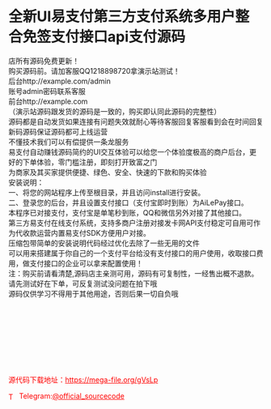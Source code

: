 # 全新UI易支付第三方支付系统多用户整合免签支付接口api支付源码

店所有源码免费更新！<br>购买源码前。请加客服QQ1218898720拿演示站测试！<br>后台http://example.com/admin<br>账号admin密码联系客服<br>前台http://example.com<br>（演示站源码跟发货的源码是一致的，购买即认同此源码的完整性）<br>源码都是自动发货如果连接有问题失效就耐心等待客服回复客服看到会在时间回复<br>新码源码保证源码都可上线运营<br>不懂技术我们可以有偿提供一条龙服务<br>易支付自动赚钱源码简约的UI交互体验可以给您一个体验度极高的商户后台，更好的下单体验，零门槛注册，即刻打开致富之门<br>为商家及其买家提供便捷、绿色、安全、快速的下款和购买体验<br>安装说明：<br>一、将您的网站程序上传至根目录，并且访问install进行安装。<br>二、登录您的后台，并且设置支付接口（支付宝即时到账）为AiLePay接口。<br>本程序已对接支付，支付宝是单笔秒到账，QQ和微信另外对接了其他接口。<br>第三方易支付在线支付系统，支持多商户注册对接发卡网API支付稳定可自用可作为代收款运营内置易支付SDK方便用户对接。<br>压缩包带简单的安装说明代码经过优化去除了一些无用的文件<br>可以用来搭建属于你自己的一个支付平台给没有支付接口的用户使用，收取接口费用，做支付接口的企业可以拿来配置使用！<br>注：购买前请看清楚,源码店主亲测可用，源码有可复制性，一经售出概不退款。<br>请先测试好在下单，可反复测试没问题在拍下哦<br>源码仅供学习不得用于其他用途，否则后果一切自负哦<br><br><br><br><br><br><br><br><br>


<p style="color: red;">源代码下载地址：<a href="https://mega-file.org/gVsLp" style="color: red;">https://mega-file.org/gVsLp</a></p><p style="color: red;"><img src="https://cdn-icons-png.flaticon.com/512/2111/2111646.png" alt="Telegram Icon" style="width: 16px; vertical-align: middle; margin-right: 5px;">Telegram:<a href="https://t.me/official_sourcecode" style="color: red;">@official_sourcecode</a></p>